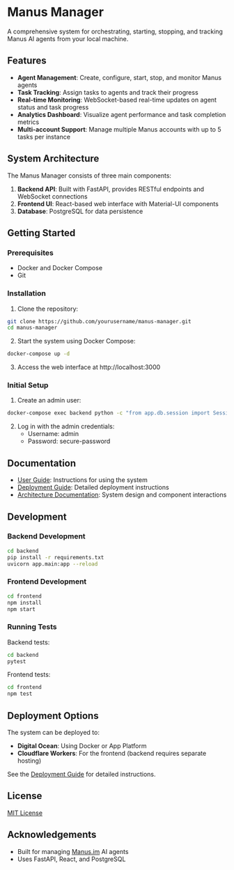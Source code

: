 # Manus Manager

A comprehensive system for orchestrating, starting, stopping, and tracking Manus AI agents from your local machine.

## Features

- **Agent Management**: Create, configure, start, stop, and monitor Manus agents
- **Task Tracking**: Assign tasks to agents and track their progress
- **Real-time Monitoring**: WebSocket-based real-time updates on agent status and task progress
- **Analytics Dashboard**: Visualize agent performance and task completion metrics
- **Multi-account Support**: Manage multiple Manus accounts with up to 5 tasks per instance

## System Architecture

The Manus Manager consists of three main components:

1. **Backend API**: Built with FastAPI, provides RESTful endpoints and WebSocket connections
2. **Frontend UI**: React-based web interface with Material-UI components
3. **Database**: PostgreSQL for data persistence

## Getting Started

### Prerequisites

- Docker and Docker Compose
- Git

### Installation

1. Clone the repository:
```bash
git clone https://github.com/yourusername/manus-manager.git
cd manus-manager
```

2. Start the system using Docker Compose:
```bash
docker-compose up -d
```

3. Access the web interface at http://localhost:3000

### Initial Setup

1. Create an admin user:
```bash
docker-compose exec backend python -c "from app.db.session import SessionLocal; from app.schemas.schemas import UserCreate; from app.services.user_service import create_user; db = SessionLocal(); admin_user = UserCreate(username='admin', email='admin@example.com', password='secure-password', is_active=True, is_superuser=True); create_user(db, admin_user); db.close()"
```

2. Log in with the admin credentials:
   - Username: admin
   - Password: secure-password

## Documentation

- [User Guide](docs/user_guide.md): Instructions for using the system
- [Deployment Guide](docs/deployment_guide.md): Detailed deployment instructions
- [Architecture Documentation](docs/architecture.md): System design and component interactions

## Development

### Backend Development

```bash
cd backend
pip install -r requirements.txt
uvicorn app.main:app --reload
```

### Frontend Development

```bash
cd frontend
npm install
npm start
```

### Running Tests

Backend tests:
```bash
cd backend
pytest
```

Frontend tests:
```bash
cd frontend
npm test
```

## Deployment Options

The system can be deployed to:
- **Digital Ocean**: Using Docker or App Platform
- **Cloudflare Workers**: For the frontend (backend requires separate hosting)

See the [Deployment Guide](docs/deployment_guide.md) for detailed instructions.

## License

[MIT License](LICENSE)

## Acknowledgements

- Built for managing [Manus.im](https://manus.im) AI agents
- Uses FastAPI, React, and PostgreSQL
